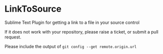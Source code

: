 # LinkToSource
Sublime Text Plugin for getting a link to a file in your source control

If it does not work with your repository, please raise a ticket, or submit a pull request.

Please include the output of `git config --get remote.origin.url`
